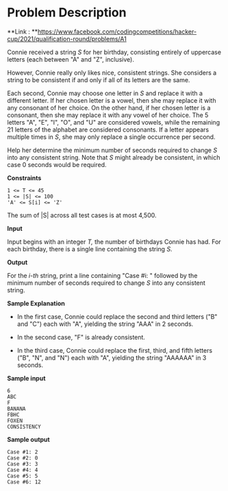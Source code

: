 # Problem Description
**Link : **https://www.facebook.com/codingcompetitions/hacker-cup/2021/qualification-round/problems/A1

Connie received a string *S* for her birthday, consisting entirely of uppercase letters (each between "A" and "Z", inclusive).

However, Connie really only likes nice, consistent strings. She considers a string to be consistent if and only if all of its letters are the same.

Each second, Connie may choose one letter in *S* and replace it with a different letter. If her chosen letter is a vowel, then she may replace it with any consonant of her choice. On the other hand, if her chosen letter is a consonant, then she may replace it with any vowel of her choice. The 5 letters "A", "E", "I", "O", and "U" are considered vowels, while the remaining 21 letters of the alphabet are considered consonants. If a letter appears multiple times in *S*, she may only replace a single occurrence per second.

Help her determine the minimum number of seconds required to change *S* into any consistent string. Note that *S* might already be consistent, in which case 0 seconds would be required.

**Constraints**

    1 <= T <= 45
    1 <= |S| <= 100
    'A' <= S[i] <= 'Z'

The sum of |S| across all test cases is at most 4,500.

**Input**

Input begins with an integer *T,* the number of birthdays Connie has had. For each birthday, there is a single line containing the string *S*.

**Output**

For the *i-th* string, print a line containing "Case #i: " followed by the minimum number of seconds required to change *S* into any consistent string.

**Sample Explanation**

- In the first case, Connie could replace the second and third letters ("B" and "C") each with "A", yielding the string "AAA" in 2 seconds.

- In the second case, "F" is already consistent.

- In the third case, Connie could replace the first, third, and fifth letters ("B", "N", and "N") each with "A", yielding the string "AAAAAA" in 3 seconds.

**Sample input**

    6
    ABC
    F
    BANANA
    FBHC
    FOXEN
    CONSISTENCY

**Sample output**



    Case #1: 2
    Case #2: 0
    Case #3: 3
    Case #4: 4
    Case #5: 5
    Case #6: 12

